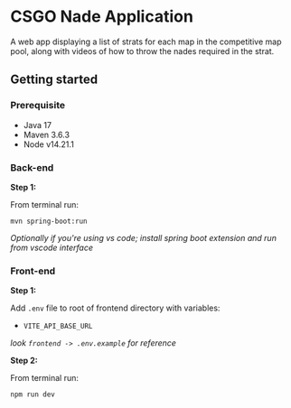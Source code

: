 # CSGO Nade Application

A web app displaying a list of strats for each map in the competitive map pool, along with videos of how to throw the nades required in the strat.

## Getting started

### Prerequisite

- Java 17
- Maven 3.6.3
- Node v14.21.1

### Back-end

**Step 1:** 

From terminal run:

```
mvn spring-boot:run
```

_Optionally if you're using vs code; install spring boot extension and run from vscode interface_

### Front-end

**Step 1:** 

Add `.env` file to root of frontend directory with variables:

- `VITE_API_BASE_URL`

_look `frontend -> .env.example` for reference_

**Step 2:** 

From terminal run:
```
npm run dev
```

